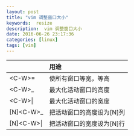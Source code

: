 ```yaml
---
layout: post
title: "vim 调整窗口大小"
keywords:  resize 
description:  vim 调整窗口大小 
date: 2016-06-26 23:17:36
categories: [linux]
tags: [vim]
---
```


||用途|
|---|:---|
|\<C-W\>=|使所有窗口等宽，等高|
|\<C-W\>_|最大化活动窗口的高度|
|\<C-W\>\||最大化活动窗口的宽度|
|[N]\<C-W\>_|把活动窗口的高度设为[N]列|
|[N]\<C-W\>\||把活动窗口的宽度设为[N]行|

